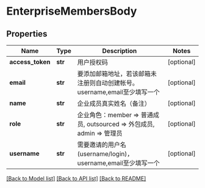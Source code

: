 # EnterpriseMembersBody

## Properties
Name | Type | Description | Notes
------------ | ------------- | ------------- | -------------
**access_token** | **str** | 用户授权码 | [optional] 
**email** | **str** | 要添加邮箱地址，若该邮箱未注册则自动创建帐号。username,email至少填写一个 | [optional] 
**name** | **str** | 企业成员真实姓名（备注） | [optional] 
**role** | **str** | 企业角色：member &#x3D;&gt; 普通成员, outsourced &#x3D;&gt; 外包成员, admin &#x3D;&gt; 管理员 | [optional] 
**username** | **str** | 需要邀请的用户名(username/login)，username,email至少填写一个 | [optional] 

[[Back to Model list]](../README.md#documentation-for-models) [[Back to API list]](../README.md#documentation-for-api-endpoints) [[Back to README]](../README.md)

